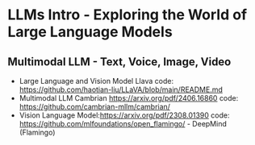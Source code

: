 # LLMs Intro - Exploring the World of Large Language Models

## Multimodal LLM - Text, Voice, Image, Video
- Large Language and Vision Model Llava
  code: https://github.com/haotian-liu/LLaVA/blob/main/README.md
- Multimodal LLM Cambrian https://arxiv.org/pdf/2406.16860
  code: https://github.com/cambrian-mllm/cambrian/
- Vision Language Model:https://arxiv.org/pdf/2308.01390
  code: https://github.com/mlfoundations/open_flamingo/ - DeepMind (Flamingo)
